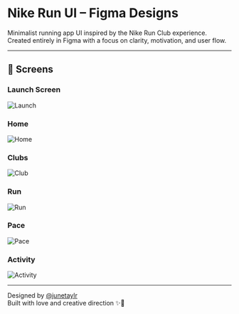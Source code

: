 # Nike Run UI – Figma Designs

Minimalist running app UI inspired by the Nike Run Club experience.  
Created entirely in Figma with a focus on clarity, motivation, and user flow.

---

## 📸 Screens

### Launch Screen  
![Launch](Launch.png)

### Home  
![Home](Home.png)

### Clubs  
![Club](Club.png)

### Run  
![Run](Run.png)

### Pace  
![Pace](Pace.png)

### Activity  
![Activity](Activity.png)


---

Designed by [@junetaylr](https://github.com/junetaylr)  
Built with love and creative direction ✨💙
